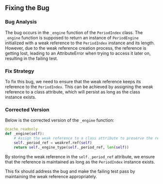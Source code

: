 ## Fixing the Bug

### Bug Analysis
The bug occurs in the `_engine` function of the `PeriodIndex` class. The `_engine` function is supposed to return an instance of `PeriodEngine` initialized with a weak reference to the `PeriodIndex` instance and its length. However, due to the weak reference creation process, the reference is getting lost, leading to an AttributeError when trying to access it later on, resulting in the failing test.

### Fix Strategy
To fix this bug, we need to ensure that the weak reference keeps its reference to the `PeriodIndex`. This can be achieved by assigning the weak reference to a class attribute, which will persist as long as the class instance exists.

### Corrected Version
Below is the corrected version of the `_engine` function:

```python
@cache_readonly
def _engine(self):
    # Assign the weak reference to a class attribute to preserve the reference
    self._period_ref = weakref.ref(self)
    return self._engine_type(self._period_ref, len(self))
```

By storing the weak reference in the `self._period_ref` attribute, we ensure that the reference is maintained as long as the `PeriodIndex` instance exists.

This fix should address the bug and make the failing test pass by maintaining the weak reference appropriately.